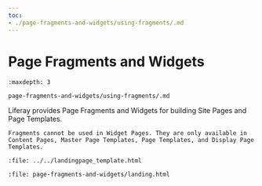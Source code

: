 ```yaml
---
toc:
- ./page-fragments-and-widgets/using-fragments/.md
---
```

# Page Fragments and Widgets

```{toctree}
:maxdepth: 3

page-fragments-and-widgets/using-fragments/.md
```
<!--TASK: Develop into-->
Liferay provides Page Fragments and Widgets for building Site Pages and Page Templates.

```{note}
Fragments cannot be used in Widget Pages. They are only available in Content Pages, Master Page Templates, Page Templates, and Display Page Templates.
```

```{raw} html
:file: ../../landingpage_template.html
```

```{raw} html
:file: page-fragments-and-widgets/landing.html
```
